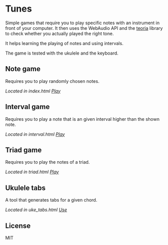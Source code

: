 Tunes
=====
Simple games that require you to play specific notes with an instrument in front of your computer.
It then uses the WebAudio API and the [teoria](https://github.com/saebekassebil/teoria) library to check whether you
actually played the right tone.

It helps learning the playing of notes and using intervals.

The game is tested with the ukulele and the keyboard.

Note game
---------
Requires you to play randomly chosen notes.

*Located in index.html*
*[Play](http://mostlynerdless.de/tunes/index.html)*

Interval game
-------------
Requires you to play a note that is an given interval higher than the shown note.

*Located in interval.html*
*[Play](http://mostlynerdless.de/tunes/interval.html)*

Triad game
-------------
Requires you to play the notes of a triad.

*Located in triad.html*
*[Play](http://mostlynerdless.de/tunes/triad.html)*

Ukulele tabs
------------
A tool that generates tabs for a given chord.

*Located in uke_tabs.html* *[Use](http://mostlynerdless.de/tunes/uke_tabs.html)* 

License
-------
MIT
